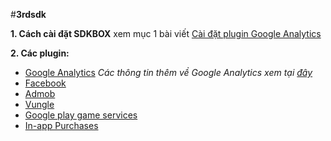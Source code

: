 #**3rdsdk**

**1. Cách cài đặt SDKBOX** xem mục 1 bài viết [Cài đặt plugin Google Analytics](https://github.com/pipogame/3rdsdk/blob/master/Integrate%20plugin%20google%20analytics.md)

**2. Các plugin:**
- [Google Analytics](https://github.com/pipogame/3rdsdk/blob/master/Integrate%20plugin%20google%20analytics.md)
         *Các thông tin thêm về Google Analytics xem tại [đây](https://github.com/pipogame/3rdsdk/blob/master/Google%20Analytics%20document.md)*
- [Facebook](https://github.com/pipogame/3rdsdk/blob/master/Integrate%20plugin%20Facebook.md)
- [Admob](https://github.com/pipogame/3rdsdk/blob/master/Integrate%20plugin%20admob.md)
- [Vungle](https://github.com/pipogame/3rdsdk/blob/master/Integrate%20plugin%20vungle.md)
- [Google play game services](https://github.com/pipogame/3rdsdk/blob/master/Integrate%20plugin%20google%20play%20game%20service.md)
- [In-app Purchases](https://github.com/pipogame/3rdsdk/blob/master/Integrate%20plugin%20In-app%20purchases.md)

